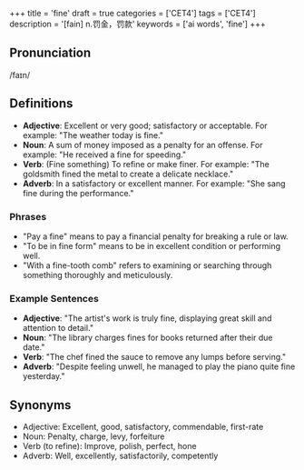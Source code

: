 +++
title = 'fine'
draft = true
categories = ['CET4']
tags = ['CET4']
description = '[fain] n.罚金，罚款'
keywords = ['ai words', 'fine']
+++

## Pronunciation
/faɪn/

## Definitions
- **Adjective**: Excellent or very good; satisfactory or acceptable. For example: "The weather today is fine."
- **Noun**: A sum of money imposed as a penalty for an offense. For example: "He received a fine for speeding."
- **Verb**: (Fine something) To refine or make finer. For example: "The goldsmith fined the metal to create a delicate necklace."
- **Adverb**: In a satisfactory or excellent manner. For example: "She sang fine during the performance."

### Phrases
- "Pay a fine" means to pay a financial penalty for breaking a rule or law.
- "To be in fine form" means to be in excellent condition or performing well.
- "With a fine-tooth comb" refers to examining or searching through something thoroughly and meticulously.

### Example Sentences
- **Adjective**: "The artist's work is truly fine, displaying great skill and attention to detail."
- **Noun**: "The library charges fines for books returned after their due date."
- **Verb**: "The chef fined the sauce to remove any lumps before serving."
- **Adverb**: "Despite feeling unwell, he managed to play the piano quite fine yesterday."

## Synonyms
- Adjective: Excellent, good, satisfactory, commendable, first-rate
- Noun: Penalty, charge, levy, forfeiture
- Verb (to refine): Improve, polish, perfect, hone
- Adverb: Well, excellently, satisfactorily, competently
